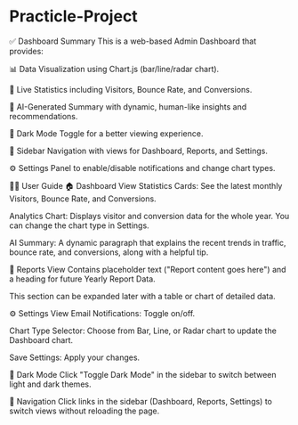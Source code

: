 # Practicle-Project

✅ Dashboard Summary
This is a web-based Admin Dashboard that provides:

📊 Data Visualization using Chart.js (bar/line/radar chart).

👥 Live Statistics including Visitors, Bounce Rate, and Conversions.

🧠 AI-Generated Summary with dynamic, human-like insights and recommendations.

🌙 Dark Mode Toggle for a better viewing experience.

🧭 Sidebar Navigation with views for Dashboard, Reports, and Settings.

⚙️ Settings Panel to enable/disable notifications and change chart types.

🧑‍💻 User Guide
🏠 Dashboard View
Statistics Cards: See the latest monthly Visitors, Bounce Rate, and Conversions.

Analytics Chart: Displays visitor and conversion data for the whole year. You can change the chart type in Settings.

AI Summary: A dynamic paragraph that explains the recent trends in traffic, bounce rate, and conversions, along with a helpful tip.

📑 Reports View
Contains placeholder text ("Report content goes here") and a heading for future Yearly Report Data.

This section can be expanded later with a table or chart of detailed data.

⚙️ Settings View
Email Notifications: Toggle on/off.

Chart Type Selector: Choose from Bar, Line, or Radar chart to update the Dashboard chart.

Save Settings: Apply your changes.

🌙 Dark Mode
Click "Toggle Dark Mode" in the sidebar to switch between light and dark themes.

🔀 Navigation
Click links in the sidebar (Dashboard, Reports, Settings) to switch views without reloading the page.

